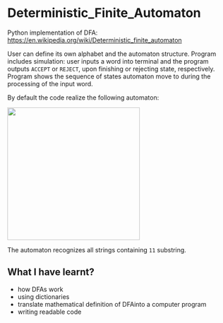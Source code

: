 # Deterministic_Finite_Automaton

Python implementation of DFA:
https://en.wikipedia.org/wiki/Deterministic_finite_automaton

User can define its own alphabet and the automaton structure.
Program includes simulation: user inputs a word into terminal and the program outputs `ACCEPT` or `REJECT`,
upon finishing or rejecting state, respectively. Program shows the sequence of states automaton move to during the processing of the input word.

By default the code realize the following automaton:

<img src="img/M1.png" height=300>

The automaton recognizes all strings containing `11` substring.

## What I have learnt?

  * how DFAs work
  * using dictionaries
  * translate mathematical definition of DFAinto a computer program
  * writing readable code
